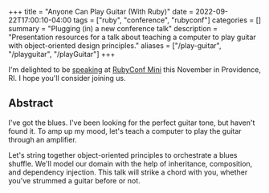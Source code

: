 +++
title = "Anyone Can Play Guitar (With Ruby)"
date = 2022-09-22T17:00:10-04:00
tags = ["ruby", "conference", "rubyconf"]
categories = []
summary = "Plugging (in) a new conference talk"
description = "Presentation resources for a talk about teaching a computer to play guitar with object-oriented design principles."
aliases = ["/play-guitar", "/playguitar", "/playGuitar"]
+++

I'm delighted to be [speaking](https://twitter.com/RubyConfMini/status/1573031880022032385) at [RubyConf Mini](https://www.rubyconfmini.com/) this November in Providence, RI. I hope you'll consider joining us.

## Abstract

I've got the blues. I've been looking for the perfect guitar tone, but haven't found it. To amp up my mood, let's teach a computer to play the guitar through an amplifier.

Let's string together object-oriented principles to orchestrate a blues shuffle. We'll model our domain with the help of inheritance, composition, and dependency injection. This talk will strike a chord with you, whether you've strummed a guitar before or not.

